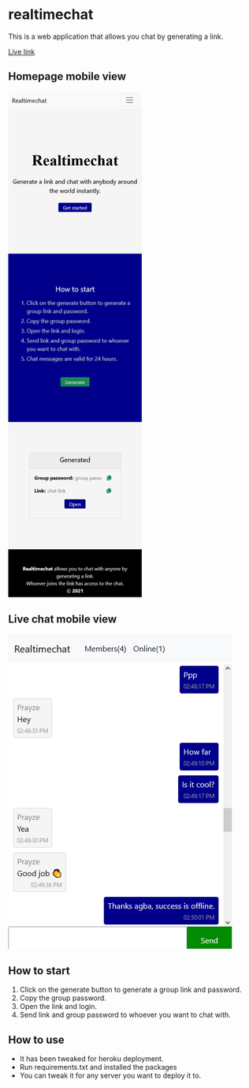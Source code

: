 # realtimechat
This is a web application that allows you chat by generating a link.

[Live link](https://linkchatapp.herokuapp.com/)


## Homepage mobile view
![GitHub Logo](https://github.com/faith-ware/images/blob/master/chatappmobile.png)


## Live chat mobile view
![GitHub Logo](https://github.com/faith-ware/images/blob/master/groupchatmobile.png)

## How to start
1. Click on the generate button to generate a group link and password.
2. Copy the group password.
3. Open the link and login.
4. Send link and group password to whoever you want to chat with.


## How to use

- It has been tweaked for heroku deployment. 
- Run requirements.txt and installed the packages
- You can tweak it for any server you want to deploy it to.

